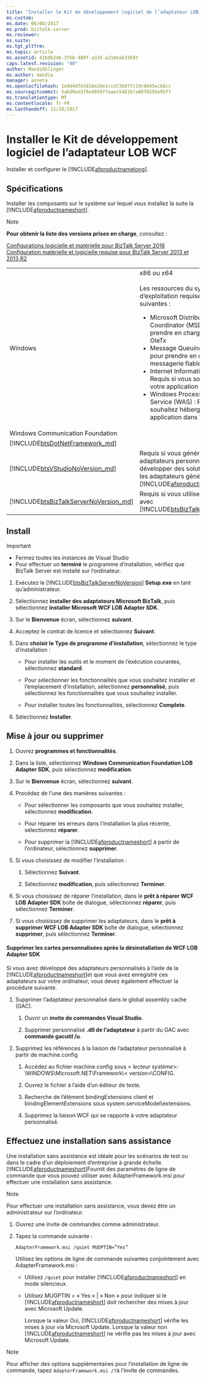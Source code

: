 ```yaml
---
title: "Installer le Kit de développement logiciel de l’adaptateur LOB WCF | Documents Microsoft"
ms.custom: 
ms.date: 06/08/2017
ms.prod: biztalk-server
ms.reviewer: 
ms.suite: 
ms.tgt_pltfrm: 
ms.topic: article
ms.assetid: 41b9b34b-3fbb-480f-a335-a218eab33693
caps.latest.revision: "40"
author: MandiOhlinger
ms.author: mandia
manager: anneta
ms.openlocfilehash: 1e9d4dfe5818e28e1ccd73b077c19c9d45ecb8cc
ms.sourcegitcommit: 5abd0ed3f9e4858ffaaec5481bfa8878595e95f7
ms.translationtype: MT
ms.contentlocale: fr-FR
ms.lasthandoff: 11/28/2017
---
```

# <a name="install-the-wcf-lob-adapter-sdk"></a>Installer le Kit de développement logiciel de l’adaptateur LOB WCF
Installer et configurer le [!INCLUDE[afproductnamelong](../../includes/afproductnamelong-md.md)]. 
  
## <a name="requirements"></a>Spécifications 
Installer les composants sur le système sur lequel vous installez la suite la [!INCLUDE[afproductnameshort](../../includes/afproductnameshort-md.md)]. 

> [!NOTE]
> **Pour obtenir la liste des versions prises en charge**, consultez : 
> 
> [Configurations logicielle et matérielle pour BizTalk Server 2016](../../install-and-config-guides/hardware-and-software-requirements-for-biztalk-server-2016.md)  
> [Configuration matérielle et logicielle requise pour BizTalk Server 2013 et 2013 R2](../../install-and-config-guides/hardware-and-software-requirements-for-biztalk-server-2013-and-2013-r2.md)
 
 | | | 
 | --- | --- |
 | Windows | x86 ou x64 <br/><br/>Les ressources du système d’exploitation requises sont les suivantes :<br/> <ul><li>Microsoft Distributed Transaction Coordinator (MSDTC) : Requis pour prendre en charge les transactions OleTx</li><li>Message Queuing (MSMQ) : Requis pour prendre en charge la messagerie fiable</li><li>Internet Information Services (IIS) : Requis si vous souhaitez héberger votre application dans IIS</li><li>Windows Process Activation Service (WAS) : Requis si vous souhaitez héberger votre application dans WAS</li></ul> |
 |Windows Communication Foundation| | 
 | [!INCLUDE[btsDotNetFramework_md](../../includes/btsdotnetframework-md.md)] | | 
 | [!INCLUDE[btsVStudioNoVersion_md](../../includes/btsvstudionoversion-md.md)] | Requis si vous générez des adaptateurs personnalisés ou développer des solutions qui utilisent les adaptateurs générée à l’aide du [!INCLUDE[afproductnameshort](../../includes/afproductnameshort-md.md)]. |
| [!INCLUDE[btsBizTalkServerNoVersion_md](../../includes/btsbiztalkservernoversion-md.md)] | Requis si vous utilisez les adaptateurs avec [!INCLUDE[btsBizTalkServerNoVersion](../../includes/btsbiztalkservernoversion-md.md)].  |


  
## <a name="install"></a>Install

> [!IMPORTANT]
> * Fermez toutes les instances de Visual Studio
> * Pour effectuer un **terminé** le programme d’installation, vérifiez que BizTalk Server est installé sur l’ordinateur.  
  
1.  Exécutez le [!INCLUDE[btsBizTalkServerNoVersion](../../includes/btsbiztalkservernoversion-md.md)] **Setup.exe** en tant qu’administrateur.
  
2.  Sélectionnez **installer des adaptateurs Microsoft BizTalk**, puis sélectionnez **installer Microsoft WCF LOB Adapter SDK**.  
  
3.  Sur le **Bienvenue** écran, sélectionnez **suivant**.  
  
4.  Acceptez le contrat de licence et sélectionnez **Suivant**.  
  
5.  Dans **choisir le Type de programme d’installation**, sélectionnez le type d’installation :  
  
    -   Pour installer les outils et le moment de l’exécution courantes, sélectionnez **standard**.  
  
    -   Pour sélectionner les fonctionnalités que vous souhaitez installer et l’emplacement d’installation, sélectionnez **personnalisé**, puis sélectionnez les fonctionnalités que vous souhaitez installer.  
  
    -   Pour installer toutes les fonctionnalités, sélectionnez **Complete**.  
  
6.  Sélectionnez **Installer**.  
  
## <a name="update-or-remove"></a>Mise à jour ou supprimer
  
1.  Ouvrez **programmes et fonctionnalités**. 
  
2.  Dans la liste, sélectionnez **Windows Communication Foundation LOB Adapter SDK**, puis sélectionnez **modification**.  
  
3.  Sur le **Bienvenue** écran, sélectionnez **suivant**.  
  
4.  Procédez de l'une des manières suivantes :  
  
    -   Pour sélectionner les composants que vous souhaitez installer, sélectionnez **modification**.  
  
    -   Pour réparer les erreurs dans l’installation la plus récente, sélectionnez **réparer**.  
  
    -   Pour supprimer la [!INCLUDE[afproductnameshort](../../includes/afproductnameshort-md.md)] à partir de l’ordinateur, sélectionnez **supprimer**.  
  
5.  Si vous choisissez de modifier l’installation :  
  
    1.  Sélectionnez **Suivant**.  
  
    2.  Sélectionnez **modification**, puis sélectionnez **Terminer**.  
  
6.  Si vous choisissez de réparer l’installation, dans le **prêt à réparer WCF LOB Adapter SDK** boîte de dialogue, sélectionnez **réparer**, puis sélectionnez **Terminer**.  
  
7.  Si vous choisissez de supprimer les adaptateurs, dans le **prêt à supprimer WCF LOB Adapter SDK** boîte de dialogue, sélectionnez **supprimer**, puis sélectionnez **Terminer**.  
  
  
#### <a name="remove-custom-adapters-after-uninstalling-the-wcf-lob-adapter-sdk"></a>Supprimer les cartes personnalisées après la désinstallation de WCF LOB Adapter SDK  

 Si vous avez développé des adaptateurs personnalisés à l’aide de la [!INCLUDE[afproductnameshort](../../includes/afproductnameshort-md.md)]et que vous avez enregistré ces adaptateurs sur votre ordinateur, vous devez également effectuer la procédure suivante.  
  
1.  Supprimer l’adaptateur personnalisé dans le global assembly cache (GAC).  
  
    1.  Ouvrir un **invite de commandes Visual Studio**.  
  
    2.  Supprimer personnalisé **.dll de l’adaptateur** à partir du GAC avec **commande gacutil /u**.  
  
2.  Supprimez les références à la liaison de l’adaptateur personnalisé à partir de machine.config  
  
    1.  Accédez au fichier machine.config sous \< *lecteur système*\>: \WINDOWS\Microsoft.NET\Framework\\< version\>\CONFIG.  
  
    2.  Ouvrez le fichier à l’aide d’un éditeur de texte.  
  
    3.  Recherche de l’élément bindingExtensions client et bindingElementExtensions sous system.serviceModel\extensions.  
  
    4.  Supprimez la liaison WCF qui se rapporte à votre adaptateur personnalisé.  
  
## <a name="do-a-silent-installation"></a>Effectuez une installation sans assistance  
 Une installation sans assistance est idéale pour les scénarios de test ou dans le cadre d’un déploiement d’entreprise à grande échelle. [!INCLUDE[afproductnameshort](../../includes/afproductnameshort-md.md)]Fournit des paramètres de ligne de commande que vous pouvez utiliser avec AdapterFramework.msi pour effectuer une installation sans assistance.  
 
> [!NOTE]
>  Pour effectuer une installation sans assistance, vous devez être un administrateur sur l’ordinateur. 

  
1.  Ouvrez une invite de commandes comme administrateur.  
  
2.  Tapez la commande suivante :
  
    ```  
    AdapterFramework.msi /quiet MUOPTIN=”Yes”  
    ```  
  
    Utilisez les options de ligne de commande suivantes conjointement avec AdapterFramework.msi :  
  
    * Utilisez `/quiet` pour installer [!INCLUDE[afproductnameshort](../../includes/afproductnameshort-md.md)] en mode silencieux.  
  
    * Utilisez MUOPTIN = « Yes » &#124; » Non » pour indiquer si le [!INCLUDE[afproductnameshort](../../includes/afproductnameshort-md.md)] doit rechercher des mises à jour avec Microsoft Update.  
    
        Lorsque la valeur Oui, [!INCLUDE[afproductnameshort](../../includes/afproductnameshort-md.md)] vérifie les mises à jour via Microsoft Update. Lorsque la valeur non [!INCLUDE[afproductnameshort](../../includes/afproductnameshort-md.md)] ne vérifie pas les mises à jour avec Microsoft Update.  
  
> [!NOTE]
>  Pour afficher des options supplémentaires pour l’installation de ligne de commande, tapez `AdapterFramework.msi /?`à l’invite de commandes.  
  
